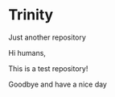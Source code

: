 # Trinity
Just another repository 

Hi humans,

This is a test repository!

Goodbye and have a nice day

